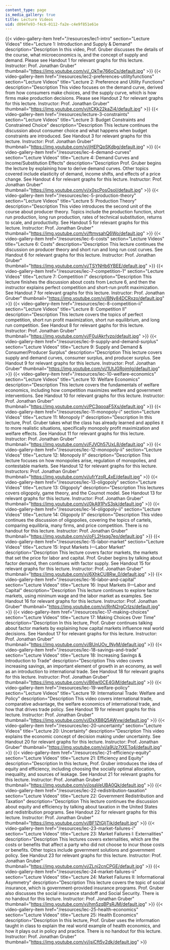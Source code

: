 ```yaml
---
content_type: page
is_media_gallery: true
title: Lecture Videos
uid: d094fe93-f4c6-0112-fa2e-c4e9f851e61e
---
```

{{< video-gallery-item href="/resources/lec1-intro" section="Lecture Videos" title="Lecture 1: Introduction and Supply & Demand" description="Description In this video, Prof. Gruber discusses the details of the course, what microeconomics is, and the concept of supply and demand. Please see Handout 1 for relevant graphs for this lecture. Instructor: Prof. Jonathan Gruber" thumbnail="https://img.youtube.com/vi/_OkTw766oCs/default.jpg" >}} {{< video-gallery-item href="/resources/lec2-preferences-utilityfunctions" section="Lecture Videos" title="Lecture 2: Preference and Utility Functions" description="Description This video focuses on the demand curve, derived from how consumers make choices, and the supply curve, which is how firms make production decisions. Please see Handout 2 for relevant graphs for this lecture. Instructor: Prof. Jonathan Gruber" thumbnail="https://img.youtube.com/vi/tCKk22kaZi4/default.jpg" >}} {{< video-gallery-item href="/resources/lecture-3-constraints" section="Lecture Videos" title="Lecture 3: Budget Constraints and Constrained Choice" description="Description This lecture continues the discussion about consumer choice and what happens when budget constraints are introduced. See Handout 3 for relevant graphs for this lecture. Instructor: Prof. Jonathan Gruber" thumbnail="https://img.youtube.com/vi/jHEPQpSKdbg/default.jpg" >}} {{< video-gallery-item href="/resources/lec-4-demand-curves" section="Lecture Videos" title="Lecture 4: Demand Curves and Income/Substitution Effects" description="Description Prof. Gruber begins the lecture by explaining how to derive demand curves.  Other topics covered include elasticity of demand, income shifts, and effects of a price change. See Handout 4 for relevant graphs for this lecture. Instructor: Prof. Jonathan Gruber" thumbnail="https://img.youtube.com/vi/x0scPosOsoI/default.jpg" >}} {{< video-gallery-item href="/resources/lec-5-production-theory" section="Lecture Videos" title="Lecture 5: Production Theory" description="Description This video introduces the second unit of the course about producer theory.  Topics include the production function, short run production, long run production,  rates of technical substitution, returns to scale, and productivity. See Handout 5 for relevant graphs for this lecture. Instructor: Prof. Jonathan Gruber" thumbnail="https://img.youtube.com/vi/ftmvsahQ6Wo/default.jpg" >}} {{< video-gallery-item href="/resources/lec-6-costs" section="Lecture Videos" title="Lecture 6: Costs" description="Description This lecture continues the discussion on producer theory and short run and long run cost curves. See Handout 6 for relevant graphs for this lecture. Instructor: Prof. Jonathan Gruber" thumbnail="https://img.youtube.com/vi/TSYNHb6YBEE/default.jpg" >}} {{< video-gallery-item href="/resources/lec-7-competition-1" section="Lecture Videos" title="Lecture 7: Competition I" description="Description This lecture finishes the discussion about costs from Lecture 6, and then the instructor explains perfect competition and short-run profit maximization. See Handout 7 for relevant graphs for this lecture. Instructor: Prof. Jonathan Gruber" thumbnail="https://img.youtube.com/vi/BNy84DCRxzo/default.jpg" >}} {{< video-gallery-item href="/resources/lec-8-competition-ii" section="Lecture Videos" title="Lecture 8: Competition II" description="Description This lecture covers the topics of perfect competition, short run profit maximization, short run equilibrium, and long run competition. See Handout 8 for relevant gaphs for this lecture. Instructor: Prof. Jonathan Gruber" thumbnail="https://img.youtube.com/vi/F0ulAkrfvzo/default.jpg" >}} {{< video-gallery-item href="/resources/lec-9-supply-and-demand-surplus" section="Lecture Videos" title="Lecture 9: Supply and Demand & Consumer/Producer Surplus" description="Description This lecture covers supply and demand curves, consumer surplus, and producer surplus. See Handout 9 for relevant graphs for this lecture. Instructor: Prof. Jonathan Gruber" thumbnail="https://img.youtube.com/vi/1UtJGRojmIg/default.jpg" >}} {{< video-gallery-item href="/resources/lec-10-welfare-economics" section="Lecture Videos" title="Lecture 10: Welfare Economics" description="Description This lecture covers the fundamentals of welfare economics, including how competition maximizes welfare and government interventions. See Handout 10 for relevant graphs for this lecture. Instructor: Prof. Jonathan Gruber" thumbnail="https://img.youtube.com/vi/PC3qooaF5Xs/default.jpg" >}} {{< video-gallery-item href="/resources/lec-11-monopoly-i" section="Lecture Videos" title="Lecture 11: Monopoly I" description="Description In this lecture, Prof. Gruber takes what the class has already learned and applies it to more realistic situations, specifically monopoly profit maximization and welfare effects. See Handout 11 for relevant graphs for this lecture. Instructor: Prof. Jonathan Gruber" thumbnail="https://img.youtube.com/vi/FJVOh57UxL8/default.jpg" >}} {{< video-gallery-item href="/resources/lec-12-monopoly-ii" section="Lecture Videos" title="Lecture 12: Monopoly II" description="Description This lecture focuses on how monopolies arise, regulation of monopolies, and contestable markets. See Handout 12 for relevant graphs for this lecture. Instructors: Prof. Jonathan Gruber" thumbnail="https://img.youtube.com/vi/ufrYzoR_4xE/default.jpg" >}} {{< video-gallery-item href="/resources/lec-13-oligopoly" section="Lecture Videos" title="Lecture 13: Oligopoly" description="Description This lectures covers oligopoly, game theory, and the Cournot model. See Handout 13 for relevant graphs for this lecture. Instructor: Prof. Jonathan Gruber" thumbnail="https://img.youtube.com/vi/0kA91PvS3sk/default.jpg" >}} {{< video-gallery-item href="/resources/lec-14-oligopoly-ii" section="Lecture Videos" title="Lecture 14: Oligopoly II" description="Description This video continues the discussion of oligopolies, covering the topics of cartels, comparing equilibria, many firms, and price competition. There is no handout for this lecture. Instructor: Prof. Jonathan Gruber" thumbnail="https://img.youtube.com/vi/oFL2Hxqg7eo/default.jpg" >}} {{< video-gallery-item href="/resources/lec-15-labor-market" section="Lecture Videos" title="Lecture 15: Input Markets I—Labor Market" description="Description This lecture covers factor markets, the markets that set the price for labor and capital. Prof. Gruber begins by talking about factor demand, then continues with factor supply. See Handout 15 for relevant graphs for this lecture. Instructor: Prof. Jonathan Gruber" thumbnail="https://img.youtube.com/vi/6XhkCU8Rw_0/default.jpg" >}} {{< video-gallery-item href="/resources/lec-16-labor-and-capital" section="Lecture Videos" title="Lecture 16: Input Markets II—Labor and Capital" description="Description This lecture continues to explore factor markets, using minimum wage and the labor market as examples. See Handout 16 for relevant graphs for this lecture. Instructor: Prof. Jonathan Gruber" thumbnail="https://img.youtube.com/vi/RnN2rgCrIzs/default.jpg" >}} {{< video-gallery-item href="/resources/lec-17-making-choices" section="Lecture Videos" title="Lecture 17: Making Choices Over Time" description="Description In this lecture, Prof. Gruber continues talking about factor markets by explaining how capital markets influence real world decisions. See Handout 17 for relevant graphs for this lecture. Instructor: Prof. Jonathan Gruber" thumbnail="https://img.youtube.com/vi/BUnUOv_INyM/default.jpg" >}} {{< video-gallery-item href="/resources/lec-18-savings-and-trade" section="Lecture Videos" title="Lecture 18: Increasing Savings & Introduction to Trade" description="Description This video covers increasing savings, an important element of growth in an economy, as well as an introduction to international trade. See Handout 18 for relevant graphs for this lecture. Instructor: Prof. Jonathan Gruber" thumbnail="https://img.youtube.com/vi/B6wI0CE4GjM/default.jpg" >}} {{< video-gallery-item href="/resources/lec-19-welfare-policy" section="Lecture Videos" title="Lecture 19: International Trade: Welfare and Policy" description="Description This video covers international trade, comparative advantage, the welfare economics of international trade, and how that drives trade policy. See Handout 19 for relevant graphs for this lecture. Instructor: Prof. Jonathan Gruber" thumbnail="https://img.youtube.com/vi/DxXB8Q5AWvw/default.jpg" >}} {{< video-gallery-item href="/resources/lec-20-uncertainty" section="Lecture Videos" title="Lecture 20: Uncertainty" description="Description This video explains the economic concept of decision making under uncertainty. See Handout 20 for relevant graphs for this lecture. Instructor: Prof. Jonathan Gruber" thumbnail="https://img.youtube.com/vi/a9Uz7tXETq4/default.jpg" >}} {{< video-gallery-item href="/resources/lec-21-efficiency-equity" section="Lecture Videos" title="Lecture 21: Efficiency and Equity" description="Description In this lecture, Prof. Gruber introduces the idea of equity and efficiency, including choosing the socially optimal allocation, inequality, and sources of leakage. See Handout 21 for relevant graphs for this lecture. Instructor: Prof. Jonathan Gruber" thumbnail="https://img.youtube.com/vi/osaVeUBA0Qk/default.jpg" >}} {{< video-gallery-item href="/resources/lec-22-redistribution-taxation" section="Lecture Videos" title="Lecture 22: Government Redistribution and Taxation" description="Description This lecture continues the discussion about equity and efficiency by talking about taxation in the United States and redistribution programs. See Handout 22 for relevant graphs for this lecture. Instructor: Prof. Jonathan Gruber" thumbnail="https://img.youtube.com/vi/BF1ZtGIjTik/default.jpg" >}} {{< video-gallery-item href="/resources/lec-23-market-failures-i" section="Lecture Videos" title="Lecture 23: Market Failures I: Externalities" description="Description This lectures covers externalities, which are the costs or benefits that affect a party who did not choose to incur those costs or benefits. Other topics include government solutions and government policy. See Handout 23 for relevant graphs for this lecture. Instructor: Prof. Jonathan Gruber" thumbnail="https://img.youtube.com/vi/ZLnj2cnCPGE/default.jpg" >}} {{< video-gallery-item href="/resources/lec-24-market-failures-ii" section="Lecture Videos" title="Lecture 24: Market Failures II: Informational Asymmetry" description="Description This lecture covers the topic of social insurance, which is government-provided insurance programs. Prof. Gruber also discusses the social insurance standoff and Social Security. There is no handout for this lecture. Instructor: Prof. Jonathan Gruber" thumbnail="https://img.youtube.com/vi/hm5zqBPsRJM/default.jpg" >}} {{< video-gallery-item href="/resources/lec-25-health-economics" section="Lecture Videos" title="Lecture 25: Health Economics" description="Description In this lecture, Prof. Gruber uses the information taught in class to explain the real world example of health economics, and how it plays out in policy and practice. There is no handout for this lecture. Instructor: Prof. Jonathan Gruber" thumbnail="https://img.youtube.com/vi/jsiCft5v2dk/default.jpg" >}}